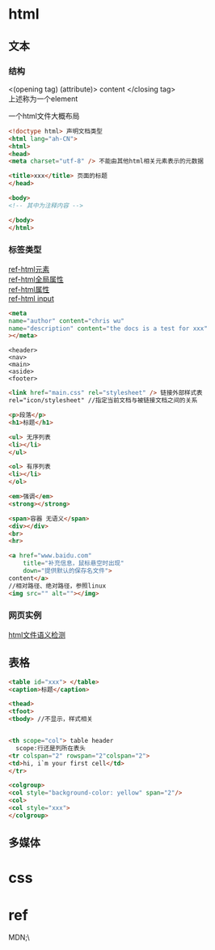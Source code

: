 # html
## 文本
### 结构
<(opening tag)  (attribute)> content </closing tag>\
上述称为一个element

一个html文件大概布局
```html
<!doctype html> 声明文档类型
<html lang="ah-CN">
<html>
<head>
<meta charset="utf-8" /> 不能由其他html相关元素表示的元数据

<title>xxx</title> 页面的标题
</head>

<body>
<!-- 其中为注释内容 -->

</body>
</html>
```

### 标签类型
<a href="https://developer.mozilla.org/zh-CN/docs/Web/HTML/Element/a">ref-html元素</a>\
<a href="https://developer.mozilla.org/zh-CN/docs/Web/HTML/Global_attributes/accesskey">ref-html全局属性</a>\
<a href="https://developer.mozilla.org/en-US/docs/Web/HTML/Attributes/accept">ref-html属性</a>\
<a href="https://developer.mozilla.org/en-US/docs/Web/HTML/Element/input/button">ref-html input</a>
```html
<meta
name="author" content="chris wu"
name="description" content="the docs is a test for xxx"
></meta>
```
```布局相关标签
<header>
<nav>
<main>
<aside>
<footer>
```
```html
<link href="main.css" rel="stylesheet" /> 链接外部样式表
rel="icon/stylesheet" //指定当前文档与被链接文档之间的关系
```
```html
<p>段落</p> 
<h1>标题</h1>

<ul> 无序列表
<li></li>
</ul>

<ol> 有序列表
<li></li>
</ol>

<em>强调</em>
<strong></strong>
```

```html
<span>容器 无语义</span>
<div></div>
<br>
<hr>

<a href="www.baidu.com" 
    title="补充信息，鼠标悬空时出现" 
    down="提供默认的保存名文件">
content</a>
//相对路径、绝对路径，参照linux
<img src="" alt=""></img>
```

### 网页实例
[html文件语义检测](https://validator.w3.org/#validate_by_upload)


## 表格
```html
<table id="xxx"> </table>
<caption>标题</caption>

<thead>
<tfoot>
<tbody> //不显示，样式相关


<th scope="col"> table header 
  scope:行还是列所在表头
<tr colspan="2" rowspan="2"colspan="2">
<td>hi, i`m your first cell</td>
</tr>

<colgroup>
<col style="background-color: yellow" span="2"/>
<col>
<col style="xxx">
</colgroup>

```
## 多媒体

# css


# ref
MDN;\
